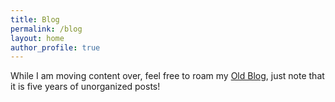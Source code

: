 ```yaml
---
title: Blog
permalink: /blog
layout: home
author_profile: true
---
```


While I am moving content over, feel free to roam my [Old Blog](mysteriouslever.blogspot.com), just note that it is five years of unorganized posts!
